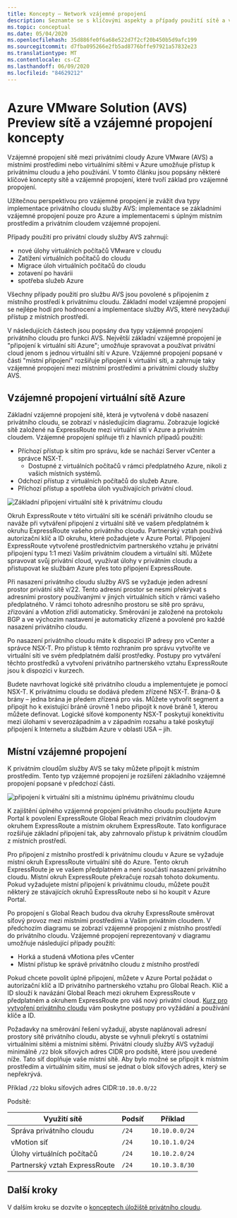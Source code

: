 ```yaml
---
title: Koncepty – Network vzájemné propojení
description: Seznamte se s klíčovými aspekty a případy použití sítě a vzájemné propojení v řešení Azure VMware (AVS).
ms.topic: conceptual
ms.date: 05/04/2020
ms.openlocfilehash: 35d886fe0f6a68e522d7f2cf20b450b5d9afc199
ms.sourcegitcommit: d7fba095266e2fb5ad8776bffe97921a57832e23
ms.translationtype: MT
ms.contentlocale: cs-CZ
ms.lasthandoff: 06/09/2020
ms.locfileid: "84629212"
---
```

# <a name="azure-vmware-solution-avs-preview-networking-and-interconnectivity-concepts"></a>Azure VMware Solution (AVS) Preview sítě a vzájemné propojení koncepty

Vzájemné propojení sítě mezi privátními cloudy Azure VMware (AVS) a místními prostředími nebo virtuálními sítěmi v Azure umožňuje přístup k privátnímu cloudu a jeho používání. V tomto článku jsou popsány některé klíčové koncepty sítě a vzájemné propojení, které tvoří základ pro vzájemné propojení.

Užitečnou perspektivou pro vzájemné propojení je zvážit dva typy implementace privátního cloudu služby AVS: implementace se základními vzájemné propojení pouze pro Azure a implementacemi s úplným místním prostředím a privátním cloudem vzájemné propojení.

Případy použití pro privátní cloudy služby AVS zahrnují:
- nové úlohy virtuálních počítačů VMware v cloudu
- Zatížení virtuálních počítačů do cloudu
- Migrace úloh virtuálních počítačů do cloudu
- zotavení po havárii
- spotřeba služeb Azure

 Všechny případy použití pro službu AVS jsou povolené s připojením z místního prostředí k privátnímu cloudu. Základní model vzájemné propojení se nejlépe hodí pro hodnocení a implementace služby AVS, které nevyžadují přístup z místních prostředí.

V následujících částech jsou popsány dva typy vzájemné propojení privátního cloudu pro funkci AVS.  Největší základní vzájemné propojení je "připojení k virtuální síti Azure"; umožňuje spravovat a používat privátní cloud jenom s jednou virtuální sítí v Azure. Vzájemné propojení popsané v části "místní připojení" rozšiřuje připojení k virtuální síti, a zahrnuje taky vzájemné propojení mezi místními prostředími a privátními cloudy služby AVS.

## <a name="azure-virtual-network-interconnectivity"></a>Vzájemné propojení virtuální sítě Azure

Základní vzájemné propojení sítě, která je vytvořená v době nasazení privátního cloudu, se zobrazí v následujícím diagramu. Zobrazuje logické sítě založené na ExpressRoute mezi virtuální sítí v Azure a privátním cloudem. Vzájemné propojení splňuje tři z hlavních případů použití:
- Příchozí přístup k sítím pro správu, kde se nachází Server vCenter a správce NSX-T.
    - Dostupné z virtuálních počítačů v rámci předplatného Azure, nikoli z vašich místních systémů.
- Odchozí přístup z virtuálních počítačů do služeb Azure.
- Příchozí přístup a spotřeba úloh využívajících privátní cloud.

![Základní připojení virtuální sítě k privátnímu cloudu](./media/concepts/adjacency-overview-drawing-single.png)

Okruh ExpressRoute v této virtuální síti ke scénáři privátního cloudu se naváže při vytváření připojení z virtuální sítě ve vašem předplatném k okruhu ExpressRoute vašeho privátního cloudu. Partnerský vztah používá autorizační klíč a ID okruhu, které požadujete v Azure Portal. Připojení ExpressRoute vytvořené prostřednictvím partnerského vztahu je privátní připojení typu 1:1 mezi Vaším privátním cloudem a virtuální sítí. Můžete spravovat svůj privátní cloud, využívat úlohy v privátním cloudu a přistupovat ke službám Azure přes toto připojení ExpressRoute.

Při nasazení privátního cloudu služby AVS se vyžaduje jeden adresní prostor privátní sítě v/22. Tento adresní prostor se nesmí překrývat s adresními prostory používanými v jiných virtuálních sítích v rámci vašeho předplatného. V rámci tohoto adresního prostoru se sítě pro správu, zřizování a vMotion zřídí automaticky. Směrování je založené na protokolu BGP a ve výchozím nastavení je automaticky zřízené a povolené pro každé nasazení privátního cloudu.

Po nasazení privátního cloudu máte k dispozici IP adresy pro vCenter a správce NSX-T. Pro přístup k těmto rozhraním pro správu vytvoříte ve virtuální síti ve svém předplatném další prostředky. Postupy pro vytváření těchto prostředků a vytvoření privátního partnerského vztahu ExpressRoute jsou k dispozici v kurzech.

Budete navrhovat logické sítě privátního cloudu a implementujete je pomocí NSX-T. K privátnímu cloudu se dodává předem zřízené NSX-T. Brána-0 & brány – jedna brána je předem zřízená pro vás. Můžete vytvořit segment a připojit ho k existující bráně úrovně 1 nebo připojit k nové bráně 1, kterou můžete definovat. Logické síťové komponenty NSX-T poskytují konektivitu mezi úlohami v severozápadním a v západním rozsahu a také poskytují připojení k Internetu a službám Azure v oblasti USA – jih. 

## <a name="on-premises-interconnectivity"></a>Místní vzájemné propojení

K privátním cloudům služby AVS se taky můžete připojit k místním prostředím. Tento typ vzájemné propojení je rozšíření základního vzájemné propojení popsané v předchozí části.

![připojení k virtuální síti a místnímu úplnému privátnímu cloudu](./media/concepts/adjacency-overview-drawing-double.png)

K zajištění úplného vzájemné propojení privátního cloudu použijete Azure Portal k povolení ExpressRoute Global Reach mezi privátním cloudovým okruhem ExpressRoute a místním okruhem ExpressRoute. Tato konfigurace rozšiřuje základní připojení tak, aby zahrnovalo přístup k privátním cloudům z místních prostředí.

Pro připojení z místního prostředí k privátnímu cloudu v Azure se vyžaduje místní okruh ExpressRoute virtuální sítě do Azure. Tento okruh ExpressRoute je ve vašem předplatném a není součástí nasazení privátního cloudu. Místní okruh ExpressRoute překračuje rozsah tohoto dokumentu. Pokud vyžadujete místní připojení k privátnímu cloudu, můžete použít některý ze stávajících okruhů ExpressRoute nebo si ho koupit v Azure Portal.

Po propojení s Global Reach budou dva okruhy ExpressRoute směrovat síťový provoz mezi místními prostředími a Vaším privátním cloudem. V předchozím diagramu se zobrazí vzájemné propojení z místního prostředí do privátního cloudu. Vzájemné propojení reprezentovaný v diagramu umožňuje následující případy použití:

- Horká a studená vMotiona přes vCenter
- Místní přístup ke správě privátního cloudu z místního prostředí

Pokud chcete povolit úplné připojení, můžete v Azure Portal požádat o autorizační klíč a ID privátního partnerského vztahu pro Global Reach. Klíč a ID slouží k navázání Global Reach mezi okruhem ExpressRoute v předplatném a okruhem ExpressRoute pro váš nový privátní cloud. [Kurz pro vytvoření privátního cloudu](tutorial-create-private-cloud.md) vám poskytne postupy pro vyžádání a používání klíče a ID.

Požadavky na směrování řešení vyžadují, abyste naplánovali adresní prostory sítě privátního cloudu, abyste se vyhnuli překrytí s ostatními virtuálními sítěmi a místními sítěmi. Privátní cloudy služby AVS vyžadují minimálně `/22` blok síťových adres CIDR pro podsítě, které jsou uvedené níže. Tato síť doplňuje vaše místní sítě. Aby bylo možné se připojit k místním prostředím a virtuálním sítím, musí se jednat o blok síťových adres, který se nepřekrývá.

Příklad `/22` bloku síťových adres CIDR:`10.10.0.0/22`

Podsítě:

| Využití sítě             | Podsíť | Příklad        |
| ------------------------- | ------ | -------------- |
| Správa privátního cloudu            | `/24`    | `10.10.0.0/24`   |
| vMotion síť       | `/24`    | `10.10.1.0/24`   |
| Úlohy virtuálních počítačů | `/24`   | `10.10.2.0/24`   |
| Partnerský vztah ExpressRoute | `/24`    | `10.10.3.8/30`   |

## <a name="next-steps"></a>Další kroky 

V dalším kroku se dozvíte o [konceptech úložiště privátního cloudu](concepts-storage.md).

<!-- LINKS - external -->
[enable Global Reach]: https://docs.microsoft.com/azure/expressroute/expressroute-howto-set-global-reach

<!-- LINKS - internal -->


